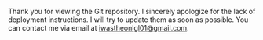 Thank you for viewing the Git repository. I sincerely apologize for the lack of deployment instructions. I will try to update them as soon as possible. You can contact me via email at iwastheonlgl01@gmail.com.
